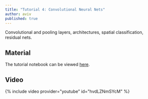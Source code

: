 ```yaml
---
title: "Tutorial 4: Convolutional Neural Nets"
author: aviv
published: true
---
```


Convolutional and pooling layers, architectures, spatial classification,
residual nets.

## Material

The tutorial notebook can be viewed [here](https://nbviewer.jupyter.org/github/vistalab-technion/cs236781-tutorials/blob/master/t04/tutorial4-CNNs.ipynb?flush_cache=true).

## Video

{% include video provider="youtube" id="hvdLZNmSYcM" %}
